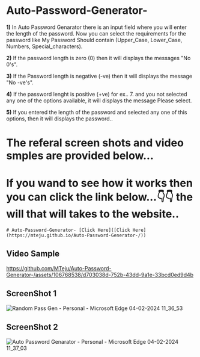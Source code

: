 # Auto-Password-Generator-
**1)** In Auto Password Genarator there is an input field where you will enter the length of the password. Now you can select the requirements for the password like My Password Should contain (Upper_Case, Lower_Case, Numbers, Special_characters). 

**2)** If the password length is zero (0) then it will displays the messages "No 0's".

**3)** If the Password length is negative (-ve) then it will displays the message "No -ve's".

**4)** If the password lenght is positive (+ve) for ex.. 7. and you not selected any one of the options available, it will displays the message Please select.
 
**5)** If you entered the length of the password and selected any one of this options, then it will displays the password..

# The referal screen shots and video smples are provided below...
# If you wand to see how it works then you can click the link below...👇👇 the will that will takes to the website..

    # Auto-Password-Generator- [Click Here]([Click Here](https://mteju.github.io/Auto-Password-Generator-/))
    

## Video Sample
https://github.com/MTeju/Auto-Password-Generator-/assets/106768538/d703038d-752b-43dd-9a1e-33bcd0ed9d4b

## ScreenShot 1

![Random Pass Gen - Personal - Microsoft​ Edge 04-02-2024 11_36_53](https://github.com/MTeju/Auto-Password-Generator-/assets/106768538/4e0c972a-113b-4348-a1de-b17deb50b71d)

## ScreenShot 2
![Auto Password Genarator - Personal - Microsoft​ Edge 04-02-2024 11_37_03](https://github.com/MTeju/Auto-Password-Generator-/assets/106768538/59ee40da-e536-4298-9df0-bb09400f3983)



